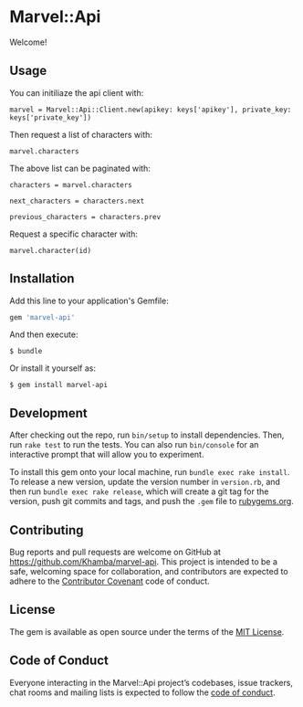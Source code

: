 # Marvel::Api

Welcome!

## Usage

You can initiliaze the api client with:

```marvel = Marvel::Api::Client.new(apikey: keys['apikey'], private_key: keys['private_key'])```

Then request a list of characters with:

```marvel.characters```

The above list can be paginated with:

`characters = marvel.characters`

`next_characters = characters.next`

`previous_characters = characters.prev`

Request a specific character with:

```marvel.character(id)```


## Installation

Add this line to your application's Gemfile:

```ruby
gem 'marvel-api'
```

And then execute:

    $ bundle

Or install it yourself as:

    $ gem install marvel-api

## Development

After checking out the repo, run `bin/setup` to install dependencies. Then, run `rake test` to run the tests. You can also run `bin/console` for an interactive prompt that will allow you to experiment.

To install this gem onto your local machine, run `bundle exec rake install`. To release a new version, update the version number in `version.rb`, and then run `bundle exec rake release`, which will create a git tag for the version, push git commits and tags, and push the `.gem` file to [rubygems.org](https://rubygems.org).

## Contributing

Bug reports and pull requests are welcome on GitHub at https://github.com/Khamba/marvel-api. This project is intended to be a safe, welcoming space for collaboration, and contributors are expected to adhere to the [Contributor Covenant](http://contributor-covenant.org) code of conduct.

## License

The gem is available as open source under the terms of the [MIT License](https://opensource.org/licenses/MIT).

## Code of Conduct

Everyone interacting in the Marvel::Api project’s codebases, issue trackers, chat rooms and mailing lists is expected to follow the [code of conduct](https://github.com/[USERNAME]/marvel-api/blob/master/CODE_OF_CONDUCT.md).
